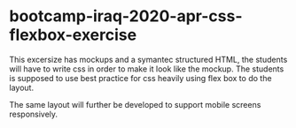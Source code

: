 # bootcamp-iraq-2020-apr-css-flexbox-exercise
This excersize has mockups and a symantec structured HTML, the students will have to write css in order to make it look like the mockup. The students is supposed to use best practice for css heavily using flex box to do the layout.

The same layout will further be developed to support mobile screens responsively.
